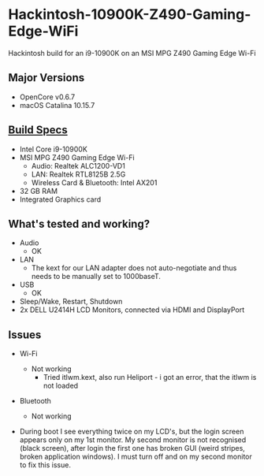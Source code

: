 # Hackintosh-10900K-Z490-Gaming-Edge-WiFi
Hackintosh build for an i9-10900K on an MSI MPG Z490 Gaming Edge Wi-Fi

## Major Versions
- OpenCore v0.6.7
- macOS Catalina 10.15.7

## [Build Specs](https://pcpartpicker.com/list/9b7GYg)
- Intel Core i9-10900K
- MSI MPG Z490 Gaming Edge Wi-Fi
    - Audio: Realtek ALC1200-VD1
    - LAN: Realtek RTL8125B 2.5G
    - Wireless Card & Bluetooth: Intel AX201
- 32 GB RAM
- Integrated Graphics card

## What's tested and working?

- Audio
  - OK
- LAN
    - The kext for our LAN adapter does not auto-negotiate and thus needs to be manually set to 1000baseT.
- USB
    - OK
- Sleep/Wake, Restart, Shutdown
- 2x DELL U2414H LCD Monitors, connected via HDMI and DisplayPort


## Issues 

- Wi-Fi
  - Not working
    - Tried itlwm.kext, also run Heliport - i got an error, that the itlwm is not loaded
- Bluetooth
  - Not working

- During boot I see everything twice on my LCD's, but the login screen appears only on my 1st monitor. 
My second monitor is not recognised (black screen), after login the first one has broken GUI (weird stripes, broken application windows). I must turn 
off and on my second monitor to fix this issue.
